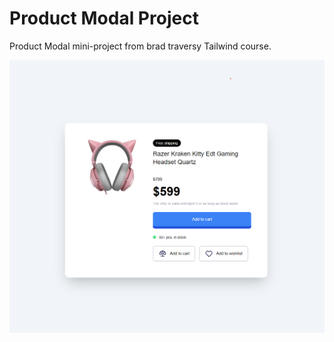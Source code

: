 # Product Modal Project

Product Modal mini-project from brad traversy Tailwind course.

![Alt text](images/product-modal.png)
